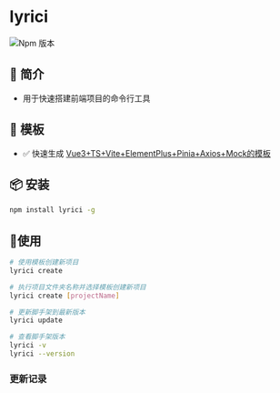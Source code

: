 #  lyrici
![Npm 版本](https://img.shields.io/badge/lyrici_v0.0.1-green)

## 📖 简介
- 用于快速搭建前端项目的命令行工具

## 📕 模板
-  ✅ 快速生成 [Vue3+TS+Vite+ElementPlus+Pinia+Axios+Mock的模板](https://github.com/LanxiangC2/lyrici.git)

## 📦 安装

```bash
npm install lyrici -g
```
## 🚩使用

```bash
# 使用模板创建新项目
lyrici create 

# 执行项目文件夹名称并选择模板创建新项目
lyrici create [projectName]

# 更新脚手架到最新版本
lyrici update

# 查看脚手架版本
lyrici -v
lyrici --version

```

### 更新记录
